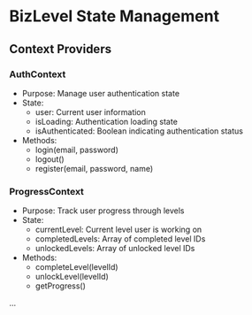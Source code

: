 # BizLevel State Management

## Context Providers

### AuthContext

- Purpose: Manage user authentication state
- State:
  - user: Current user information
  - isLoading: Authentication loading state
  - isAuthenticated: Boolean indicating authentication status
- Methods:
  - login(email, password)
  - logout()
  - register(email, password, name)

### ProgressContext

- Purpose: Track user progress through levels
- State:
  - currentLevel: Current level user is working on
  - completedLevels: Array of completed level IDs
  - unlockedLevels: Array of unlocked level IDs
- Methods:
  - completeLevel(levelId)
  - unlockLevel(levelId)
  - getProgress()

...
